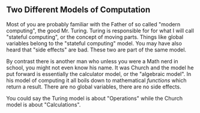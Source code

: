 ## Two Different Models of Computation

Most of you are probably familiar with the Father of so called "modern computing", the good Mr. Turing. Turing is responsible for for what I will call "stateful computing", or the concept of moving parts. Things like global variables belong to the "stateful computing" model. You may have also heard that "side effects" are bad. These two are part of the same model.

By contrast there is another man who unless you were a Math nerd in school, you might not even know his name. It was Church and the model he put forward is essentially the calculator model, or the "algebraic model". In his model of computing it all boils down to mathematical _functions_ which return a result. There are no global variables, there are no side effects.

You could say the Turing model is about "Operations" while the Church model is about "Calculations".

